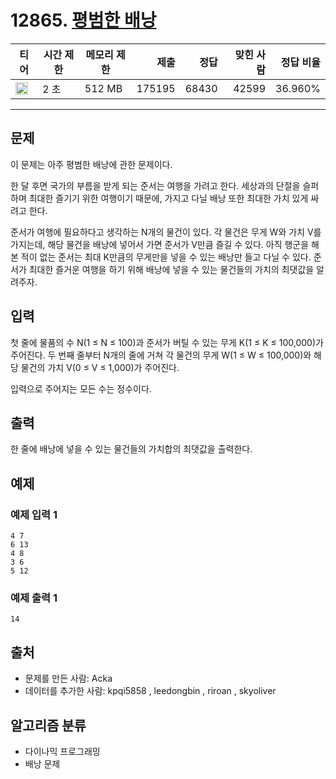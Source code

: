 # 12865. [평범한 배낭](https://www.acmicpc.net/problem/12865)

| 티어                                                                  | 시간 제한 | 메모리 제한 |   제출 |  정답 | 맞힌 사람 | 정답 비율 |
| --------------------------------------------------------------------- | --------- | ----------- | -----: | ----: | --------: | --------: |
| <img src="https://static.solved.ac/tier_small/11.svg" width="20px" /> | 2 초      | 512 MB      | 175195 | 68430 |     42599 |   36.960% |

---

## 문제

이 문제는 아주 평범한 배낭에 관한 문제이다.

한 달 후면 국가의 부름을 받게 되는 준서는 여행을 가려고 한다. 세상과의 단절을 슬퍼하며 최대한 즐기기 위한 여행이기 때문에, 가지고 다닐 배낭 또한 최대한 가치 있게 싸려고 한다.

준서가 여행에 필요하다고 생각하는 N개의 물건이 있다. 각 물건은 무게 W와 가치 V를 가지는데, 해당 물건을 배낭에 넣어서 가면 준서가 V만큼 즐길 수 있다. 아직 행군을 해본 적이 없는 준서는 최대 K만큼의 무게만을 넣을 수 있는 배낭만 들고 다닐 수 있다. 준서가 최대한 즐거운 여행을 하기 위해 배낭에 넣을 수 있는 물건들의 가치의 최댓값을 알려주자.

## 입력

첫 줄에 물품의 수 N(1 ≤ N ≤ 100)과 준서가 버틸 수 있는 무게 K(1 ≤ K ≤ 100,000)가 주어진다. 두 번째 줄부터 N개의 줄에 거쳐 각 물건의 무게 W(1 ≤ W ≤ 100,000)와 해당 물건의 가치 V(0 ≤ V ≤ 1,000)가 주어진다.

입력으로 주어지는 모든 수는 정수이다.

## 출력

한 줄에 배낭에 넣을 수 있는 물건들의 가치합의 최댓값을 출력한다.

## 예제

### 예제 입력 1

```
4 7
6 13
4 8
3 6
5 12
```

### 예제 출력 1

```
14
```

## 출처

- 문제를 만든 사람: Acka
- 데이터를 추가한 사람: kpqi5858 , leedongbin , riroan , skyoliver

## 알고리즘 분류

- 다이나믹 프로그래밍
- 배낭 문제
